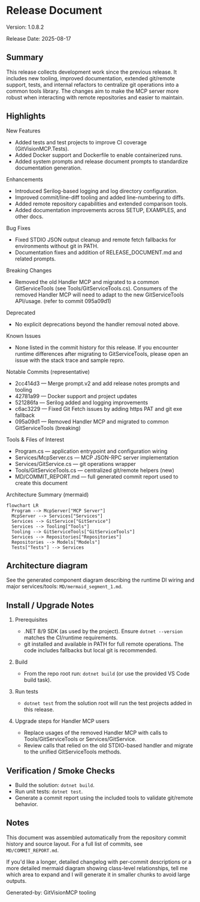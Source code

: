 # Release Document

Version: 1.0.8.2

Release Date: 2025-08-17

## Summary

This release collects development work since the previous release. It includes new tooling, improved documentation, extended git/remote support, tests, and internal refactors to centralize git operations into a common tools library. The changes aim to make the MCP server more robust when interacting with remote repositories and easier to maintain.

## Highlights

New Features

- Added tests and test projects to improve CI coverage (GitVisionMCP.Tests).
- Added Docker support and Dockerfile to enable containerized runs.
- Added system prompts and release document prompts to standardize documentation generation.

Enhancements

- Introduced Serilog-based logging and log directory configuration.
- Improved commit/line-diff tooling and added line-numbering to diffs.
- Added remote repository capabilities and extended comparison tools.
- Added documentation improvements across SETUP, EXAMPLES, and other docs.

Bug Fixes

- Fixed STDIO JSON output cleanup and remote fetch fallbacks for environments without git in PATH.
- Documentation fixes and addition of RELEASE_DOCUMENT.md and related prompts.

Breaking Changes

- Removed the old Handler MCP and migrated to a common GitServiceTools (see Tools/GitServiceTools.cs). Consumers of the removed Handler MCP will need to adapt to the new GitServiceTools API/usage. (refer to commit 095a09d1)

Deprecated

- No explicit deprecations beyond the handler removal noted above.

Known Issues

- None listed in the commit history for this release. If you encounter runtime differences after migrating to GitServiceTools, please open an issue with the stack trace and sample repro.

Notable Commits (representative)

- 2cc414d3 — Merge prompt.v2 and add release notes prompts and tooling
- 42781a99 — Docker support and project updates
- 521286fa — Serilog added and logging improvements
- c6ac3229 — Fixed Git Fetch issues by adding https PAT and git exe fallback
- 095a09d1 — Removed Handler MCP and migrated to common GitServiceTools (breaking)

Tools & Files of Interest

- Program.cs — application entrypoint and configuration wiring
- Services/McpServer.cs — MCP JSON-RPC server implementation
- Services/GitService.cs — git operations wrapper
- Tools/GitServiceTools.cs — centralized git/remote helpers (new)
- MD/COMMIT_REPORT.md — full generated commit report used to create this document

Architecture Summary (mermaid)

```mermaid
flowchart LR
  Program --> McpServer["MCP Server"]
  McpServer --> Services["Services"]
  Services --> GitService["GitService"]
  Services --> Tooling["Tools"]
  Tooling --> GitServiceTools["GitServiceTools"]
  Services --> Repositories["Repositories"]
  Repositories --> Models["Models"]
  Tests["Tests"] --> Services
```

## Architecture diagram

See the generated component diagram describing the runtime DI wiring and major services/tools: `MD/mermaid_segment_1.md`.

## Install / Upgrade Notes

1. Prerequisites

   - .NET 8/9 SDK (as used by the project). Ensure `dotnet --version` matches the CI/runtime requirements.
   - git installed and available in PATH for full remote operations. The code includes fallbacks but local git is recommended.

2. Build

   - From the repo root run: `dotnet build` (or use the provided VS Code build task).

3. Run tests

   - `dotnet test` from the solution root will run the test projects added in this release.

4. Upgrade steps for Handler MCP users
   - Replace usages of the removed Handler MCP with calls to Tools/GitServiceTools or Services/GitService.
   - Review calls that relied on the old STDIO-based handler and migrate to the unified GitServiceTools methods.

## Verification / Smoke Checks

- Build the solution: `dotnet build`.
- Run unit tests: `dotnet test`.
- Generate a commit report using the included tools to validate git/remote behavior.

## Notes

This document was assembled automatically from the repository commit history and source layout. For a full list of commits, see `MD/COMMIT_REPORT.md`.

If you'd like a longer, detailed changelog with per-commit descriptions or a more detailed mermaid diagram showing class-level relationships, tell me which area to expand and I will generate it in smaller chunks to avoid large outputs.

Generated-by: GitVisionMCP tooling
